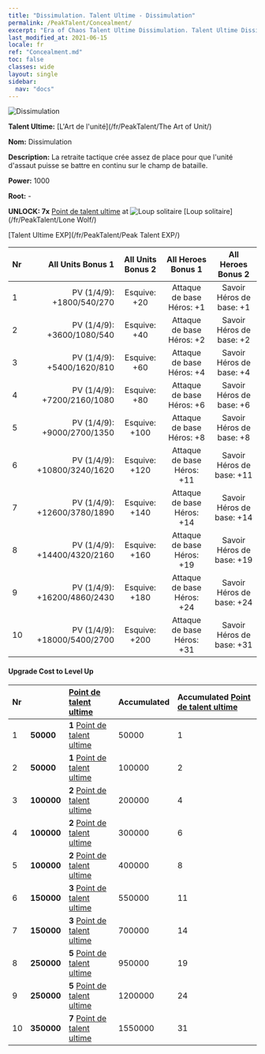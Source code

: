 ```yaml
---
title: "Dissimulation. Talent Ultime - Dissimulation"
permalink: /PeakTalent/Concealment/
excerpt: "Era of Chaos Talent Ultime Dissimulation. Talent Ultime Dissimulation. Dissimulation"
last_modified_at: 2021-06-15
locale: fr
ref: "Concealment.md"
toc: false
classes: wide
layout: single
sidebar:
  nav: "docs"
---
```


  ![Dissimulation](/images/pt/talent_2003.png)

  **Talent Ultime:** [L'Art de l'unité](/fr/PeakTalent/The Art of Unit/)

  **Nom:** Dissimulation

  **Description:** La retraite tactique crée assez de place pour que l'unité d'assaut puisse se battre en continu sur le champ de bataille.

  **Power:** 1000

  **Root:** -

  **UNLOCK: 7x** [Point de talent ultime](/ItemsFR/con_934/) at ![Loup solitaire](/images/pt/talent_2001.png) [Loup solitaire](/fr/PeakTalent/Lone Wolf/)

  [Talent Ultime EXP](/fr/PeakTalent/Peak Talent EXP/)

  | Nr | All Units Bonus 1 | All Units Bonus 2 | All Heroes Bonus 1 | All Heroes Bonus 2 |
  |:---|--------------:|:-------------:|:-------------:|:-------------:|
  | 1 | PV (1/4/9): +1800/540/270 | Esquive: +20 | Attaque de base Héros: +1 | Savoir Héros de base: +1 |
  | 2 | PV (1/4/9): +3600/1080/540 | Esquive: +40 | Attaque de base Héros: +2 | Savoir Héros de base: +2 |
  | 3 | PV (1/4/9): +5400/1620/810 | Esquive: +60 | Attaque de base Héros: +4 | Savoir Héros de base: +4 |
  | 4 | PV (1/4/9): +7200/2160/1080 | Esquive: +80 | Attaque de base Héros: +6 | Savoir Héros de base: +6 |
  | 5 | PV (1/4/9): +9000/2700/1350 | Esquive: +100 | Attaque de base Héros: +8 | Savoir Héros de base: +8 |
  | 6 | PV (1/4/9): +10800/3240/1620 | Esquive: +120 | Attaque de base Héros: +11 | Savoir Héros de base: +11 |
  | 7 | PV (1/4/9): +12600/3780/1890 | Esquive: +140 | Attaque de base Héros: +14 | Savoir Héros de base: +14 |
  | 8 | PV (1/4/9): +14400/4320/2160 | Esquive: +160 | Attaque de base Héros: +19 | Savoir Héros de base: +19 |
  | 9 | PV (1/4/9): +16200/4860/2430 | Esquive: +180 | Attaque de base Héros: +24 | Savoir Héros de base: +24 |
  | 10 | PV (1/4/9): +18000/5400/2700 | Esquive: +200 | Attaque de base Héros: +31 | Savoir Héros de base: +31 |


#### Upgrade Cost to Level Up

  | Nr | <i class="fas fa-coins"/> | [Point de talent ultime](/ItemsFR/con_934/) | Accumulated <i class="fas fa-coins"/> | Accumulated [Point de talent ultime](/ItemsFR/con_934/) |
  |:---|:--------------|:-------------|:-------------|:-------------|
  | 1 | **50000** | **1** [Point de talent ultime](/ItemsFR/con_934/) | 50000 | 1 |
  | 2 | **50000** | **1** [Point de talent ultime](/ItemsFR/con_934/) | 100000 | 2 |
  | 3 | **100000** | **2** [Point de talent ultime](/ItemsFR/con_934/) | 200000 | 4 |
  | 4 | **100000** | **2** [Point de talent ultime](/ItemsFR/con_934/) | 300000 | 6 |
  | 5 | **100000** | **2** [Point de talent ultime](/ItemsFR/con_934/) | 400000 | 8 |
  | 6 | **150000** | **3** [Point de talent ultime](/ItemsFR/con_934/) | 550000 | 11 |
  | 7 | **150000** | **3** [Point de talent ultime](/ItemsFR/con_934/) | 700000 | 14 |
  | 8 | **250000** | **5** [Point de talent ultime](/ItemsFR/con_934/) | 950000 | 19 |
  | 9 | **250000** | **5** [Point de talent ultime](/ItemsFR/con_934/) | 1200000 | 24 |
  | 10 | **350000** | **7** [Point de talent ultime](/ItemsFR/con_934/) | 1550000 | 31 |
